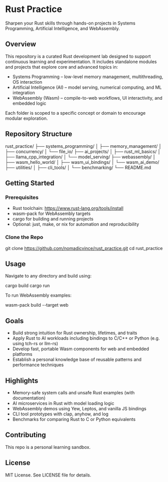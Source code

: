 # Rust Practice

Sharpen your Rust skills through hands-on projects in Systems Programming, Artificial Intelligence, and WebAssembly.

## Overview

This repository is a curated Rust development lab designed to support continuous learning and experimentation. It includes standalone modules and projects that explore core and advanced topics in:

- Systems Programming – low-level memory management, multithreading, OS interaction
- Artificial Intelligence (AI) – model serving, numerical computing, and ML integration
- WebAssembly (Wasm) – compile-to-web workflows, UI interactivity, and embedded logic

Each folder is scoped to a specific concept or domain to encourage modular exploration.

## Repository Structure

rust_practice/
├── systems_programming/
│   ├── memory_management/
│   ├── concurrency/
│   └── file_io/
├── ai_projects/
│   ├── rust_ml_basics/
│   ├── llama_cpp_integration/
│   └── model_serving/
├── webassembly/
│   ├── wasm_hello_world/
│   ├── wasm_ui_bindings/
│   └── wasm_ai_demo/
├── utilities/
│   ├── cli_tools/
│   └── benchmarking/
└── README.md

## Getting Started

### Prerequisites

- Rust toolchain: https://www.rust-lang.org/tools/install
- wasm-pack for WebAssembly targets
- cargo for building and running projects
- Optional: just, make, or nix for automation and reproducibility

### Clone the Repo

git clone https://github.com/nomadicvince/rust_practice.git
cd rust_practice

## Usage

Navigate to any directory and build using:

cargo build
cargo run

To run WebAssembly examples:

wasm-pack build --target web

## Goals

- Build strong intuition for Rust ownership, lifetimes, and traits
- Apply Rust to AI workloads including bindings to C/C++ or Python (e.g. using tch-rs or llm-rs)
- Develop fast, portable Wasm components for web and embedded platforms
- Establish a personal knowledge base of reusable patterns and performance techniques

## Highlights

- Memory-safe system calls and unsafe Rust examples (with documentation)
- AI microservices in Rust with model loading logic
- WebAssembly demos using Yew, Leptos, and vanilla JS bindings
- CLI tool prototypes with clap, anyhow, and log
- Benchmarks for comparing Rust to C or Python equivalents

## Contributing

This repo is a personal learning sandbox.

## License

MIT License. See LICENSE file for details.

